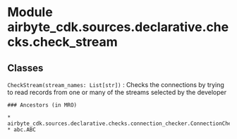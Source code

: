 Module airbyte_cdk.sources.declarative.checks.check_stream
==========================================================

Classes
-------

`CheckStream(stream_names: List[str])`
:   Checks the connections by trying to read records from one or many of the streams selected by the developer

    ### Ancestors (in MRO)

    * airbyte_cdk.sources.declarative.checks.connection_checker.ConnectionChecker
    * abc.ABC